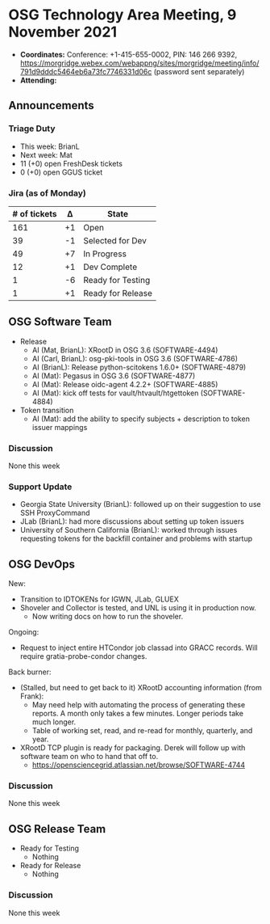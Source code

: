 # OSG Technology Area Meeting, 9 November 2021

-   **Coordinates:** Conference: +1-415-655-0002, PIN: 146 266 9392,
    <https://morgridge.webex.com/webappng/sites/morgridge/meeting/info/791d9dddc5464eb6a73fc7746331d06c> (password sent separately)
-   **Attending:**

## Announcements

### Triage Duty

-   This week: BrianL
-   Next week: Mat
-   11 (+0) open FreshDesk tickets
-   0 (+0) open GGUS ticket

### Jira (as of Monday)

| # of tickets | &Delta; | State             |
|--------------|---------|-------------------|
| 161          | +1      | Open              |
| 39           | -1      | Selected for Dev  |
| 49           | +7      | In Progress       |
| 12           | +1      | Dev Complete      |
| 1            | -6      | Ready for Testing |
| 1            | +1      | Ready for Release |

## OSG Software Team

-   Release
    -   AI (Mat, BrianL): XRootD in OSG 3.6 (SOFTWARE-4494)
    -   AI (Carl, BrianL): osg-pki-tools in OSG 3.6 (SOFTWARE-4786)
    -   AI (BrianL): Release python-scitokens 1.6.0+ (SOFTWARE-4879)
    -   AI (Mat): Pegasus in OSG 3.6 (SOFTWARE-4877)
    -   AI (Mat): Release oidc-agent 4.2.2+ (SOFTWARE-4885)
    -   AI (Mat): kick off tests for vault/htvault/htgettoken (SOFTWARE-4884)
-   Token transition
    -   AI (Mat): add the ability to specify subjects + description to token issuer mappings

### Discussion

None this week

### Support Update

-   Georgia State University (BrianL): followed up on their suggestion to use SSH ProxyCommand
-   JLab (BrianL): had more discussions about setting up token issuers
-   University of Southern California (BrianL): worked through issues requesting tokens for the backfill container and
    problems with startup

## OSG DevOps

New:
-   Transition to IDTOKENs for IGWN, JLab, GLUEX
-   Shoveler and Collector is tested, and UNL is using it in production now.
    - Now writing docs on how to run the shoveler.

Ongoing:
-   Request to inject entire HTCondor job classad into GRACC records. Will require gratia-probe-condor changes.  

Back burner:
-   (Stalled, but need to get back to it) XRootD accounting information (from Frank):
    -   May need help with automating the process of generating these reports.  A month only takes a few minutes.  Longer periods take much longer.
    -   Table of working set, read, and re-read for monthly, quarterly, and year.
-   XRootD TCP plugin is ready for packaging.  Derek will follow up with software team on who to hand that off to.
    -   https://opensciencegrid.atlassian.net/browse/SOFTWARE-4744

### Discussion

None this week

## OSG Release Team

-   Ready for Testing
    -   Nothing
-   Ready for Release
    -   Nothing

### Discussion

None this week
